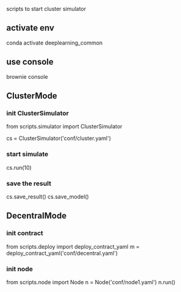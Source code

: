 scripts to start cluster simulator

## activate env
conda activate deeplearning_common
## use console
brownie console
## ClusterMode
### init ClusterSimulator
from scripts.simulator import ClusterSimulator

cs = ClusterSimulator('conf/cluster.yaml')

###  start simulate
cs.run(10)

### save the result
cs.save_result()
cs.save_model()

## DecentralMode
### init contract
from scripts.deploy import deploy_contract_yaml
m = deploy_contract_yaml('conf/decentral.yaml')
### init node
from scripts.node import Node
n = Node('conf/node1.yaml')
n.run()